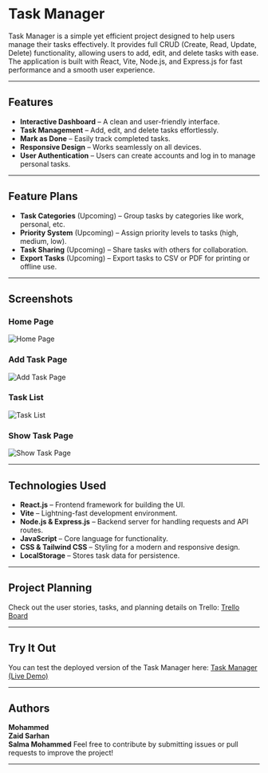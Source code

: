 # Task Manager

Task Manager is a simple yet efficient project designed to help users manage their tasks effectively. It provides full CRUD (Create, Read, Update, Delete) functionality, allowing users to add, edit, and delete tasks with ease. The application is built with React, Vite, Node.js, and Express.js for fast performance and a smooth user experience.

---

## Features
- **Interactive Dashboard** – A clean and user-friendly interface.
- **Task Management** – Add, edit, and delete tasks effortlessly.
- **Mark as Done** – Easily track completed tasks.
- **Responsive Design** – Works seamlessly on all devices.
- **User Authentication** – Users can create accounts and log in to manage personal tasks.


---

## Feature Plans
- **Task Categories** (Upcoming) – Group tasks by categories like work, personal, etc.
- **Priority System** (Upcoming) – Assign priority levels to tasks (high, medium, low).
- **Task Sharing** (Upcoming) – Share tasks with others for collaboration.
- **Export Tasks** (Upcoming) – Export tasks to CSV or PDF for printing or offline use.

---

## Screenshots

### Home Page
![Home Page](https://github.com/user-attachments/assets/d4ccdc6e-e90b-47a4-87d1-f204dd3dcbaa)

### Add Task Page
![Add Task Page](https://github.com/user-attachments/assets/f8827cb4-28f2-4e91-a336-375e7728310f)

### Task List
![Task List](https://github.com/user-attachments/assets/27e0be6c-2609-4a9e-947c-ce36a077de8e)

### Show Task Page
![Show Task Page](https://github.com/user-attachments/assets/7ba5b421-9ed3-42be-8de7-f30729701df2)

---

## Technologies Used

- **React.js** – Frontend framework for building the UI.
- **Vite** – Lightning-fast development environment.
- **Node.js & Express.js** – Backend server for handling requests and API routes.
- **JavaScript** – Core language for functionality.
- **CSS & Tailwind CSS** – Styling for a modern and responsive design.
- **LocalStorage** – Stores task data for persistence.

---

## Project Planning
Check out the user stories, tasks, and planning details on Trello:
[Trello Board](https://trello.com/b/y6Cx5oZQ/project-3-crud-task-management-tool)

---

## Try It Out
You can test the deployed version of the Task Manager here:
[Task Manager (Live Demo)]([https://task-manager-example.vercel.app/](https://react-jwt-task-manager.vercel.app/)])

---

## Authors
**Mohammed**  
**Zaid Sarhan**  
**Salma Mohammed**
Feel free to contribute by submitting issues or pull requests to improve the project!

---
